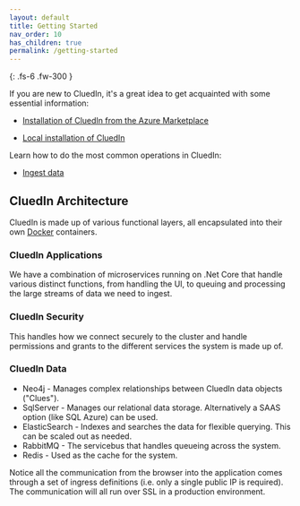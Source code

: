 ```yaml
---
layout: default
title: Getting Started
nav_order: 10
has_children: true
permalink: /getting-started
---
```


{: .fs-6 .fw-300 }

If you are new to CluedIn, it's a great idea to get acquainted with some essential information:

- [Installation of CluedIn from the Azure Marketplace](/deployment/azure-marketplace)

- [Local installation of CluedIn](/deployment/local)

Learn how to do the most common operations in CluedIn:

- [Ingest data](/getting-started/data-ingestion)

## CluedIn Architecture

CluedIn is made up of various functional layers, all encapsulated into their own [Docker](https://www.docker.com/) containers.

### CluedIn Applications

We have a combination of microservices running on .Net Core that handle various distinct functions, from handling the UI, to queuing and processing the large streams of data we need to ingest. 

### CluedIn Security

This handles how we connect securely to the cluster and handle permissions and grants to the different services the system is made up of.

### CluedIn Data

- Neo4j - Manages complex relationships between CluedIn data objects ("Clues"). 
- SqlServer - Manages our relational data storage. Alternatively a SAAS option (like SQL Azure) can be used.
- ElasticSearch - Indexes and searches the data for flexible querying. This can be scaled out as needed. 
- RabbitMQ - The servicebus that handles queueing across the system.
- Redis - Used as the cache for the system.

Notice all the communication from the browser into the application comes through a set of ingress definitions (i.e. only a single public IP is required). The communication will all run over SSL in a production environment. 


